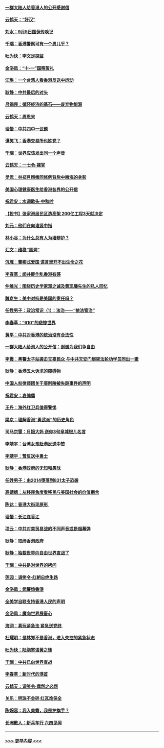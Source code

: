 #### [一群大陆人给香港人的公开感谢信](../pages/nsc993/n11514797.md?t=09121000) 
#### [云鹤天：“好汉”](../pages/nsc993/n11513536.md?t=09121000) 
#### [刘水：9月5日国保传唤记](../pages/nsc993/n11513460.md?t=09121000) 
#### [千瑞：香港警察可有一个男儿乎？](../pages/nsc993/n11513109.md?t=09121000) 
#### [吐为快：李文足探监](../pages/nsc993/n11509622.md?t=09121000) 
#### [金浴凤：“十‧一”国殇贺礼](../pages/nsc993/n11509593.md?t=09121000) 
#### [江琳：一个台湾人看香港反送中运动](../pages/nsc993/n11509211.md?t=09121000) 
#### [耿静：中共最后的对头](../pages/nsc993/n11508308.md?t=09121000) 
#### [吕锡民：循环经济的基石——废弃物能源](../pages/nsc993/n11508212.md?t=09121000) 
#### [云鹤天：周恩来](../pages/nsc993/n11508055.md?t=09121000) 
#### [理悟：中共四中一议题](../pages/nsc993/n11507782.md?t=09121000) 
#### [谭笑飞：香港交易所也姓党？](../pages/nsc993/n11507753.md?t=09121000) 
#### [千瑞：世界应该发出同一个声音](../pages/nsc993/n11507290.md?t=09121000) 
#### [云鹤天：一七令‧裸官](../pages/nsc993/n11507177.md?t=09121000) 
#### [吴侃：林郑月娥撤回修例背后中南海的身影](../pages/nsc993/n11506876.md?t=09121000) 
#### [美国心理健康医生给香港各界的公开信](../pages/nsc993/n11506809.md?t=09121000) 
#### [祝君安：水调歌头‧中秋吟](../pages/nsc993/n11506758.md?t=09121000) 
#### [【投书】张家港居民区造高架 200亿工程3天就决定](../pages/nsc993/n11506682.md?t=09121000) 
#### [刘元：他们在向谁竖中指](../pages/nsc993/n11505384.md?t=09121000) 
#### [林小谷：为什么总有人为墙辩护？](../pages/nsc993/n11505226.md?t=09121000) 
#### [汇文：维稳“黑洞”](../pages/nsc993/n11504347.md?t=09121000) 
#### [沉雁：董卿式爱国 谎言里开不出生命之花](../pages/nsc993/n11503215.md?t=09121000) 
#### [李春草：闻共匪作乱香港有感](../pages/nsc993/n11503072.md?t=09121000) 
#### [仲维光：围绕历史学家邓之诚及黄现璠先生的私人回忆](../pages/nsc993/n11501330.md?t=09121000) 
#### [魏京生：美中对抗是美国的责任吗？](../pages/nsc993/n11500723.md?t=09121000) 
#### [任性男子：政治常识（1）：法治——“依法管治”](../pages/nsc993/n11500791.md?t=09121000) 
#### [李春草：“610”的悲惨世界](../pages/nsc993/n11501141.md?t=09121000) 
#### [黄平：中共对香港的统治没有合法性](../pages/nsc993/n11499473.md?t=09121000) 
#### [一群大陆人给港人的公开信：谢谢为我们争自由](../pages/nsc993/n11500402.md?t=09121000) 
#### [李霞：黑警太子站袭击无辜民众 与中共天安门绑架法轮功学员同出一辙](../pages/nsc993/n11499805.md?t=09121000) 
#### [耿静：香港五大诉求的障碍物](../pages/nsc993/n11497578.md?t=09121000) 
#### [中国人权律师团关于唐荆陵被失踪事件的声明](../pages/nsc993/n11500014.md?t=09121000) 
#### [祝君安：哀傀儡](../pages/nsc993/n11499776.md?t=09121000) 
#### [王丹：海外红卫兵值得警惕](../pages/nsc993/n11498138.md?t=09121000) 
#### [梁京：理解香港“勇武派”的历史角色](../pages/nsc993/n11498006.md?t=09121000) 
#### [司马京雷：月娥大妈  送你3句皇城根儿名言](../pages/nsc993/n11497885.md?t=09121000) 
#### [李靖宇：台湾女孩赴港反送中赞](../pages/nsc993/n11497721.md?t=09121000) 
#### [李靖宇：赞反送中勇士](../pages/nsc993/n11497452.md?t=09121000) 
#### [耿静：香港政府的无知和愚昧](../pages/nsc993/n11494238.md?t=09121000) 
#### [任姓男子：由2014堕落到831太子恐袭](../pages/nsc993/n11496683.md?t=09121000) 
#### [高婧婧：从移民角度看移民与美国社会的价值磨合](../pages/nsc993/n11495757.md?t=09121000) 
#### [陈达：香港大街现原形 ](../pages/nsc993/n11495441.md?t=09121000) 
#### [理悟：长江连香江](../pages/nsc993/n11495377.md?t=09121000) 
#### [项云：中共对美贸易战的不同声音或是烟幕弹](../pages/nsc993/n11494929.md?t=09121000) 
#### [耿静：取缔香港政府](../pages/nsc993/n11494218.md?t=09121000) 
#### [耿静：独裁世界向自由世界宣战了](../pages/nsc993/n11494190.md?t=09121000) 
#### [千瑞：中共是对世界的拷问](../pages/nsc993/n11493021.md?t=09121000) 
#### [莲园：调笑令‧红朝自绝生路](../pages/nsc993/n11493011.md?t=09121000) 
#### [金浴凤：武警惊香港](../pages/nsc993/n11492994.md?t=09121000) 
#### [全美学自联支持香港人民的声明](../pages/nsc993/n11492630.md?t=09121000) 
#### [金浴凤：魔向世界展畜心](../pages/nsc993/n11492599.md?t=09121000) 
#### [海网：真玩紧急法 紧急送党终 ](../pages/nsc993/n11492535.md?t=09121000) 
#### [杜耀明：是林郑不是香港，进入失控的紧急状态](../pages/nsc993/n11491420.md?t=09121000) 
#### [吐为快：陆胞寄语黄之锋](../pages/nsc993/n11491117.md?t=09121000) 
#### [千瑞：中共已向世界宣战](../pages/nsc993/n11490123.md?t=09121000) 
#### [李春草：新时代的港首](../pages/nsc993/n11489864.md?t=09121000) 
#### [云鹤天：调笑令·偶然之必然](../pages/nsc993/n11489701.md?t=09121000) 
#### [关乐：明珠不会碎 红瓦难保全](../pages/nsc993/n11489647.md?t=09121000) 
#### [陈婉容：我入美籍，我是护旗手？](../pages/nsc993/n11487908.md?t=09121000) 
#### [长洲散人：新兵车行 六四见闻](../pages/nsc993/n11487729.md?t=09121000) 

----
#### [ >>> 更早内容 <<< ](../indexes/nsc993-earlier.md)
